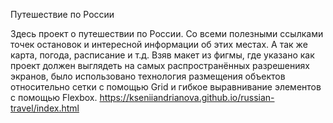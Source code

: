 Путешествие по России


Здесь проект о путешествии по России.
Со всеми полезными ссылками точек остановок и интересной информации об этих местах.
А так же карта, погода, расписание и т.д.
Взяв  макет из фигмы, где указано как проект должен выглядеть на самых распространённых разрешениях экранов,
было использовано технология размещения объектов относительно сетки с помощью Grid и гибкое выравнивание элементов с помощью Flexbox.
https://kseniiandrianova.github.io/russian-travel/index.html
